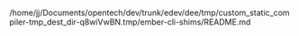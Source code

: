 /home/jj/Documents/opentech/dev/trunk/edev/dee/tmp/custom_static_compiler-tmp_dest_dir-q8wiVwBN.tmp/ember-cli-shims/README.md